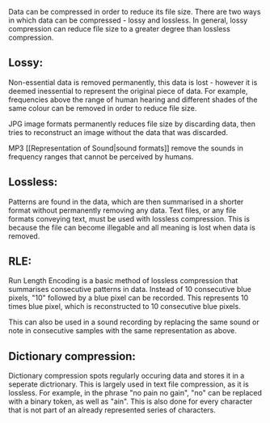 
Data can be compressed in order to reduce its file size. There are two ways in which data can be compressed - lossy and lossless. In general, lossy compression can reduce file size to a greater degree than lossless compression.

## Lossy:

Non-essential data is removed permanently, this data is lost - however it is deemed inessential to represent the original piece of data. For example, frequencies above the range of human hearing and different shades of the same colour can be removed in order to reduce file size.

JPG image formats permanently reduces file size by discarding data, then tries to reconstruct an image without the data that was discarded.

MP3 [[Representation of Sound|sound formats]] remove the sounds in frequency ranges that cannot be perceived by humans. 

## Lossless:

Patterns are found in the data, which are then summarised in a shorter format without permanently removing any data. Text files, or any file formats conveying text, must be used with lossless compression. This is because the file can become illegable and all meaning is lost when data is removed.

## RLE:

Run Length Encoding is a basic method of lossless compression that summarises consecutive patterns in data. Instead of 10 consecutive blue pixels, "10" followed by a blue pixel can be recorded. This represents 10 times blue pixel, which is reconstructed to 10 consecutive blue pixels.

This can also be used in a sound recording by replacing the same sound or note in consecutive samples with the same representation as above.

## Dictionary compression:

Dictionary compression spots regularly occuring data and stores it in a seperate dictrionary. This is largely used in text file compression, as it is lossless. For example, in the phrase "no pain no gain", "no" can be replaced with a binary token, as well as "ain". This is also done for every character that is not part of an already represented series of characters.